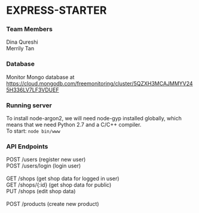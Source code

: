 # EXPRESS-STARTER

### Team Members
Dina Qureshi<br/>
Merrily Tan

### Database

Monitor Mongo database at https://cloud.mongodb.com/freemonitoring/cluster/5QZXH3MCAJMMYV245H336LV7LF3VDUEF

### Running server
To install node-argon2, we will need node-gyp installed globally, which means that we need Python 2.7 and a C/C++ compiler.<br/>
To start: `node bin/www`<br/>

### API Endpoints
POST /users (register new user)<br/>
POST /users/login (login user)<br/>
<br/>
GET /shops (get shop data for logged in user)<br/>
GET /shops/{:id} (get shop data for public)<br/>
PUT /shops (edit shop data)<br/>
<br/>
POST /products (create new product)<br/>
